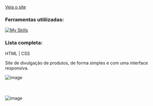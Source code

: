 [Veja o site](https://ebac-shoes-kohl.vercel.app/#produtos)

### Ferramentas utiliizadas:
[![My Skills](https://skillicons.dev/icons?i=html,css)](https://skillicons.dev)

### Lista completa:
HTML | CSS

Site de divulgação de produtos, de forma simples e com uma interface responsiva.

![image](https://github.com/user-attachments/assets/779d3cf9-a20b-4010-a16b-3a7b63db0a25)
<br/>
<br/>
<br/>
<br/>
![image](https://github.com/user-attachments/assets/9e915145-2b65-4bf4-867b-697d79663952)
